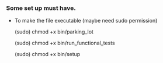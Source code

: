 ### Some set up must have.

- To make the file executable (maybe need sudo permission)

    (sudo) chmod +x bin/parking_lot

    (sudo) chmod +x bin/run_functional_tests

    (sudo) chmod +x bin/setup
